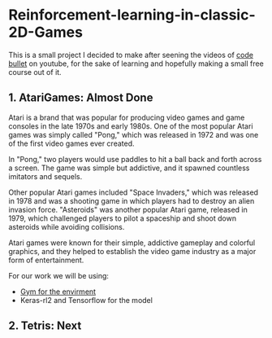 # Reinforcement-learning-in-classic-2D-Games
This is a small project I decided to make after seening the videos of [code bullet](https://www.youtube.com/@CodeBullet) on youtube, for the sake of learning and hopefully making a small free course out of it.

## 1. **AtariGames: Almost Done**
Atari is a brand that was popular for producing video games and game consoles in the late 1970s and early 1980s. One of the most popular Atari games was simply called "Pong," which was released in 1972 and was one of the first video games ever created.

In "Pong," two players would use paddles to hit a ball back and forth across a screen. The game was simple but addictive, and it spawned countless imitators and sequels.

Other popular Atari games included "Space Invaders," which was released in 1978 and was a shooting game in which players had to destroy an alien invasion force. "Asteroids" was another popular Atari game, released in 1979, which challenged players to pilot a spaceship and shoot down asteroids while avoiding collisions.

Atari games were known for their simple, addictive gameplay and colorful graphics, and they helped to establish the video game industry as a major form of entertainment.

For our work we will be using:
- [Gym for the envirment](https://www.gymlibrary.dev/environments/atari/)
- Keras-rl2 and Tensorflow for the model

## 2. **Tetris: Next**

